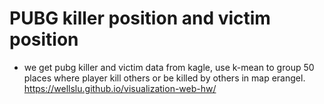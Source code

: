 # PUBG killer position and victim position
- we get pubg killer and victim data from kagle, use k-mean to group 50 places where player kill others or be killed by others in map erangel.
https://wellslu.github.io/visualization-web-hw/
